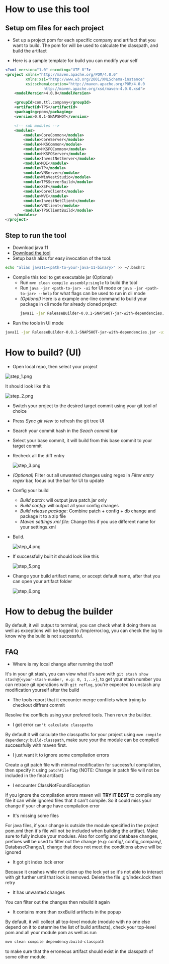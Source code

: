 # How to use this tool

## Setup om files for each project

- Set up a project pom for each specific company and artifact that you want to build. The
pom for will be used to calculate the classpath, and build the artifact

- Here is a sample template for build you can modify your self

```xml
<?xml version="1.0" encoding="UTF-8"?>
<project xmlns="http://maven.apache.org/POM/4.0.0"
         xmlns:xsi="http://www.w3.org/2001/XMLSchema-instance"
         xsi:schemaLocation="http://maven.apache.org/POM/4.0.0 
                 http://maven.apache.org/xsd/maven-4.0.0.xsd">
    <modelVersion>4.0.0</modelVersion>

    <groupId>com.ttl.company</groupId>
    <artifactId>TPS</artifactId>
    <packaging>pom</packaging>
    <version>0.0.1-SNAPSHOT</version>

    <!-- sub modules -->
    <modules>
        <module>CoreCommon</module>
        <module>CoreServer</module>
        <module>HKSCommon</module>
        <module>HKSFOCommon</module>
        <module>HKSFOServer</module>
        <module>InvestNetServer</module>
        <module>MDI</module>
        <module>TP</module>
        <module>VNServer</module>
        <module>WinVestStudio</module>
        <module>TPSServerBuild</module>
        <module>XSF</module>
        <module>CoreClient</module>
        <module>WVC</module>
        <module>InvestNetClient</module>
        <module>VNClient</module>
        <module>TPSClientBuild</module>
    </modules>
</project>
```

## Step to run the tool

- Download java 11
- [Download the tool](https://gitlab.tx-tech.com/internal-vn-tool/release-builder/-/releases)
- Setup bash alias for easy invocation of the tool:
```bash
echo "alias java11=<path-to-your-java-11-binary>" >> ~/.bashrc 
```
- Compile this tool to get executable jar (Optional)
  - Run `mvn clean compile assembly:single` to build the tool
  - Run `java -jar <path-to-jar> -ui` for UI mode or `java -jar <path-to-jar> --help` for what flags can be used to run in cli mode
  - *(Optional)* Here is a example one-line command to build your package in cli mode for already cloned project
    ```bash
    java11 -jar ReleaseBuilder-0.0.1-SNAPSHOT-jar-with-dependencies.jar -fetch -updateSnapshot --clonedDir /tmp/buildSrc --artifactFolder /tmp/buildArtifact -buildReleasePackage --gitUser <your-git-user> --gitPassword <your-git-password> --m2SettingsXml <custom-setting-xml-if-not-default> --baseRef <startingRef> --targetRef <endRef>
    ```
- Run the tools in UI mode
```bash
java11 -jar ReleaseBuilder-0.0.1-SNAPSHOT-jar-with-dependencies.jar -ui
```

# How to build? (UI)

- Open local repo, then select your project

 ![step_1.png](images%2Fstep_1.png)

  It should look like this

  ![step_2.png](images%2Fstep_2.png)

- Switch your project to the desired target commit using your git tool of choice
- Press *Sync git view* to refresh the git tree UI
- Search your commit hash in the *Seach commit* bar
- Select your base commit, it will build from this base commit to your target commit
- Recheck all the diff entry

  ![step_3.png](images%2Fstep_3.png)

- *(Optional)* Filter out all unwanted changes using regex in *Filter entry regex* bar, focus out the bar for UI to update 
- Config your build
  - *Build patch*: will output java patch.jar only
  - *Build config*: will output all your config changes
  - *Build release package*: Combine patch + config + db change and package it to a zip file
  - *Maven settings xml file*: Change this if you use different name for your settings.xml
- Build. 

  ![step_4.png](images%2Fstep_4.png)

- If successfully built it should look like this

  ![step_5.png](images%2Fstep_5.png)

- Change your build artifact name, or accept default name, after that you can open your artifact folder

  ![step_6.png](images%2Fstep_6.png)

# How to debug the builder

By default, it will output to terminal, you can check what it doing there as well as exceptions will be logged to /tmp/error.log, you can check the log to know why the build is not successful.

## FAQ

- Where is my local change after running the tool?

It's in your git stash, you can view what it's save with `git stash show stash@{<your-stash-number, e.g: 0, 1,..>}`, to get your stash number you can retrace git operations with `git reflog`, you're expected to unstash any modification yourself after the build

- The tools report that it encounter merge conflicts when trying to checkout diffrent commit

Resolve the conflicts using your prefered tools. Then rerun the builder.

- I got error `can't calculate classpaths`

By default it will calculate the classpaths for your project using `mvn compile dependency:build-classpath`, make sure your the module can be compiled successfully with maven first. 

- I just want it to ignore some compilation errors

Create a git patch file with minimal modification for successful compilation, then specify it using `patchFile` flag (NOTE: Change in patch file will not be included in the final artifact)

- I encounter ClassNotFoundException

If you ignore the compilation errors maven will **TRY IT BEST** to compile any file it can while ignored files that it can't compile. So it could miss your change if your change have compilation error

- It's missing some files

For java files, if your change is outside the module specified in the project pom.xml then it's file will not be included when building the artifact. Make sure to fully include your modules. Also for config and database changes, prefixes will be used to filter out the change (e.g: config/, config_company/, DatabaseChange/), change that does not meet the conditions above will be ignored 

- It got git index.lock error

Because it crashes while not clean up the lock yet so it's not able to interact with git further until that lock is removed. Delete the file .git/index.lock then retry

- It has unwanted changes

You can filter out the changes then rebuild it again

- It contains more than xxxBuild artifacts in the popup

By default, it will collect all top-level module (module with no one else depend on it to determine the list of build artifacts), check your top-level pom and all your module pom as well as run

```bash
mvn clean compile dependency:build-classpath
```

to make sure that the erroneous artifact should exist in the classpath of some other module.



